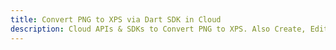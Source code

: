 ---title: Convert PNG to XPS via Dart SDK in Clouddescription: Cloud APIs & SDKs to Convert PNG to XPS. Also Create, Edit & Render Microsoft Word & OpenOffice documents in the Cloud.---
